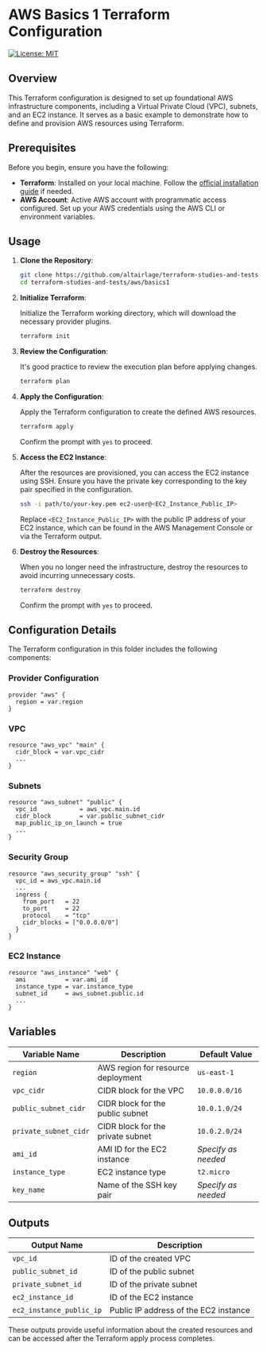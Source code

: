 # AWS Basics 1 Terraform Configuration

[![License: MIT](https://img.shields.io/badge/License-MIT-blue.svg)](LICENSE)

## Overview

This Terraform configuration is designed to set up foundational AWS infrastructure components, including a Virtual Private Cloud (VPC), subnets, and an EC2 instance. It serves as a basic example to demonstrate how to define and provision AWS resources using Terraform.

## Prerequisites

Before you begin, ensure you have the following:

- **Terraform**: Installed on your local machine. Follow the [official installation guide](https://learn.hashicorp.com/tutorials/terraform/install-cli) if needed.
- **AWS Account**: Active AWS account with programmatic access configured. Set up your AWS credentials using the AWS CLI or environment variables.

## Usage

1. **Clone the Repository**:

   ```bash
   git clone https://github.com/altairlage/terraform-studies-and-tests.git
   cd terraform-studies-and-tests/aws/basics1
   ```

2. **Initialize Terraform**:

   Initialize the Terraform working directory, which will download the necessary provider plugins.

   ```bash
   terraform init
   ```

3. **Review the Configuration**:

   It's good practice to review the execution plan before applying changes.

   ```bash
   terraform plan
   ```

4. **Apply the Configuration**:

   Apply the Terraform configuration to create the defined AWS resources.

   ```bash
   terraform apply
   ```

   Confirm the prompt with `yes` to proceed.

5. **Access the EC2 Instance**:

   After the resources are provisioned, you can access the EC2 instance using SSH. Ensure you have the private key corresponding to the key pair specified in the configuration.

   ```bash
   ssh -i path/to/your-key.pem ec2-user@<EC2_Instance_Public_IP>
   ```

   Replace `<EC2_Instance_Public_IP>` with the public IP address of your EC2 instance, which can be found in the AWS Management Console or via the Terraform output.

6. **Destroy the Resources**:

   When you no longer need the infrastructure, destroy the resources to avoid incurring unnecessary costs.

   ```bash
   terraform destroy
   ```

   Confirm the prompt with `yes` to proceed.

## Configuration Details

The Terraform configuration in this folder includes the following components:

### Provider Configuration

```hcl
provider "aws" {
  region = var.region
}
```

### VPC

```hcl
resource "aws_vpc" "main" {
  cidr_block = var.vpc_cidr
  ...
}
```

### Subnets

```hcl
resource "aws_subnet" "public" {
  vpc_id            = aws_vpc.main.id
  cidr_block        = var.public_subnet_cidr
  map_public_ip_on_launch = true
  ...
}
```

### Security Group

```hcl
resource "aws_security_group" "ssh" {
  vpc_id = aws_vpc.main.id
  ...
  ingress {
    from_port   = 22
    to_port     = 22
    protocol    = "tcp"
    cidr_blocks = ["0.0.0.0/0"]
  }
}
```

### EC2 Instance

```hcl
resource "aws_instance" "web" {
  ami           = var.ami_id
  instance_type = var.instance_type
  subnet_id     = aws_subnet.public.id
  ...
}
```

## Variables

| Variable Name         | Description                         | Default Value       |
|-----------------------|-------------------------------------|---------------------|
| `region`              | AWS region for resource deployment  | `us-east-1`         |
| `vpc_cidr`            | CIDR block for the VPC              | `10.0.0.0/16`       |
| `public_subnet_cidr`  | CIDR block for the public subnet    | `10.0.1.0/24`       |
| `private_subnet_cidr` | CIDR block for the private subnet   | `10.0.2.0/24`       |
| `ami_id`              | AMI ID for the EC2 instance         | *Specify as needed* |
| `instance_type`       | EC2 instance type                   | `t2.micro`          |
| `key_name`            | Name of the SSH key pair            | *Specify as needed* |

## Outputs

| Output Name           | Description                         |
|-----------------------|-------------------------------------|
| `vpc_id`              | ID of the created VPC               |
| `public_subnet_id`    | ID of the public subnet             |
| `private_subnet_id`   | ID of the private subnet            |
| `ec2_instance_id`     | ID of the EC2 instance              |
| `ec2_instance_public_ip` | Public IP address of the EC2 instance |

These outputs provide useful information about the created resources and can be accessed after the Terraform apply process completes.
